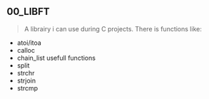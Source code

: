 ## 00_LIBFT

> A librairy i can use during C projects. There is functions like:

- atoi/itoa
- calloc
- chain_list usefull functions
- split
- strchr
- strjoin
- strcmp
